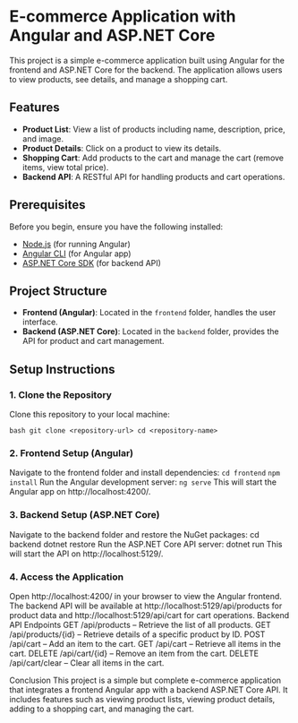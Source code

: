 # E-commerce Application with Angular and ASP.NET Core

This project is a simple e-commerce application built using Angular for the frontend and ASP.NET Core for the backend. The application allows users to view products, see details, and manage a shopping cart.

## Features

- **Product List**: View a list of products including name, description, price, and image.
- **Product Details**: Click on a product to view its details.
- **Shopping Cart**: Add products to the cart and manage the cart (remove items, view total price).
- **Backend API**: A RESTful API for handling products and cart operations.

## Prerequisites

Before you begin, ensure you have the following installed:

- [Node.js](https://nodejs.org/) (for running Angular)
- [Angular CLI](https://angular.io/cli) (for Angular app)
- [ASP.NET Core SDK](https://dotnet.microsoft.com/download) (for backend API)


## Project Structure

- **Frontend (Angular)**: Located in the `frontend` folder, handles the user interface.
- **Backend (ASP.NET Core)**: Located in the `backend` folder, provides the API for product and cart management.

## Setup Instructions

### 1. Clone the Repository

Clone this repository to your local machine:

```bash git clone <repository-url> cd <repository-name>```


### 2. Frontend Setup (Angular)
Navigate to the frontend folder and install dependencies:
```cd frontend```
```npm install```
Run the Angular development server:
```ng serve```
This will start the Angular app on http://localhost:4200/.

### 3. Backend Setup (ASP.NET Core)
Navigate to the backend folder and restore the NuGet packages:
cd backend
dotnet restore
Run the ASP.NET Core API server:
dotnet run
This will start the API on http://localhost:5129/.

### 4. Access the Application
Open http://localhost:4200/ in your browser to view the Angular frontend.
The backend API will be available at http://localhost:5129/api/products for product data and http://localhost:5129/api/cart for cart operations.
Backend API Endpoints
GET /api/products – Retrieve the list of all products.
GET /api/products/{id} – Retrieve details of a specific product by ID.
POST /api/cart – Add an item to the cart.
GET /api/cart – Retrieve all items in the cart.
DELETE /api/cart/{id} – Remove an item from the cart.
DELETE /api/cart/clear – Clear all items in the cart.


Conclusion
This project is a simple but complete e-commerce application that integrates a frontend Angular app with a backend ASP.NET Core API. It includes features such as viewing product lists, viewing product details, adding to a shopping cart, and managing the cart.


